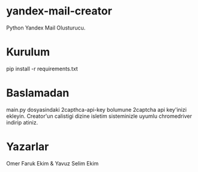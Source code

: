# yandex-mail-creator
Python Yandex Mail Olusturucu.

# Kurulum
pip install -r requirements.txt

# Baslamadan
main.py dosyasindaki 2capthca-api-key bolumune 2captcha api key'inizi ekleyin. Creator'un calistigi dizine isletim sisteminizle uyumlu chromedriver indirip atiniz.

# Yazarlar
Omer Faruk Ekim & Yavuz Selim Ekim
